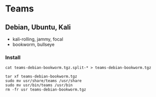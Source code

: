 # Teams

## Debian, Ubuntu, Kali

* kali-rolling, jammy, focal
* bookworm, bullseye

### Install

```
cat teams-debian-bookworm.tgz.split-* > teams-debian-bookworm.tgz

tar xf teams-debian-bookworm.tgz
sudo mv usr/share/teams /usr/share
sudo mv usr/bin/teams /usr/bin
rm -fr usr teams-debian-bookworm.tgz
```
